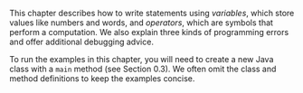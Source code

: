 This chapter describes how to write statements using *variables*, which store values like numbers and words, and *operators*, which are symbols that perform a computation.
We also explain three kinds of programming errors and offer additional debugging advice.

To run the examples in this chapter, you will need to create a new Java class with a `main` method (see Section 0.3).
We often omit the class and method definitions to keep the examples concise.